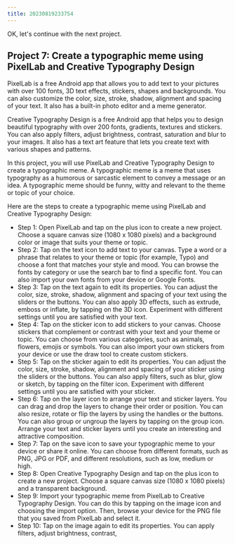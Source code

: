 ```yaml
---
title: 20230819233754 
---
```


OK, let's continue with the next project.

## Project 7: Create a typographic meme using PixelLab and Creative Typography Design

PixelLab is a free Android app that allows you to add text to your pictures with over 100 fonts, 3D text effects, stickers, shapes and backgrounds. You can also customize the color, size, stroke, shadow, alignment and spacing of your text. It also has a built-in photo editor and a meme generator.

Creative Typography Design is a free Android app that helps you to design beautiful typography with over 200 fonts, gradients, textures and stickers. You can also apply filters, adjust brightness, contrast, saturation and blur to your images. It also has a text art feature that lets you create text with various shapes and patterns.

In this project, you will use PixelLab and Creative Typography Design to create a typographic meme. A typographic meme is a meme that uses typography as a humorous or sarcastic element to convey a message or an idea. A typographic meme should be funny, witty and relevant to the theme or topic of your choice.

Here are the steps to create a typographic meme using PixelLab and Creative Typography Design:

- Step 1: Open PixelLab and tap on the plus icon to create a new project. Choose a square canvas size (1080 x 1080 pixels) and a background color or image that suits your theme or topic.
- Step 2: Tap on the text icon to add text to your canvas. Type a word or a phrase that relates to your theme or topic (for example, Typo) and choose a font that matches your style and mood. You can browse the fonts by category or use the search bar to find a specific font. You can also import your own fonts from your device or Google Fonts.
- Step 3: Tap on the text again to edit its properties. You can adjust the color, size, stroke, shadow, alignment and spacing of your text using the sliders or the buttons. You can also apply 3D effects, such as extrude, emboss or inflate, by tapping on the 3D icon. Experiment with different settings until you are satisfied with your text.
- Step 4: Tap on the sticker icon to add stickers to your canvas. Choose stickers that complement or contrast with your text and your theme or topic. You can choose from various categories, such as animals, flowers, emojis or symbols. You can also import your own stickers from your device or use the draw tool to create custom stickers.
- Step 5: Tap on the sticker again to edit its properties. You can adjust the color, size, stroke, shadow, alignment and spacing of your sticker using the sliders or the buttons. You can also apply filters, such as blur, glow or sketch, by tapping on the filter icon. Experiment with different settings until you are satisfied with your sticker.
- Step 6: Tap on the layer icon to arrange your text and sticker layers. You can drag and drop the layers to change their order or position. You can also resize, rotate or flip the layers by using the handles or the buttons. You can also group or ungroup the layers by tapping on the group icon. Arrange your text and sticker layers until you create an interesting and attractive composition.
- Step 7: Tap on the save icon to save your typographic meme to your device or share it online. You can choose from different formats, such as PNG, JPG or PDF, and different resolutions, such as low, medium or high.
- Step 8: Open Creative Typography Design and tap on the plus icon to create a new project. Choose a square canvas size (1080 x 1080 pixels) and a transparent background.
- Step 9: Import your typographic meme from PixelLab to Creative Typography Design. You can do this by tapping on the image icon and choosing the import option. Then, browse your device for the PNG file that you saved from PixelLab and select it.
- Step 10: Tap on the image again to edit its properties. You can apply filters, adjust brightness, contrast,